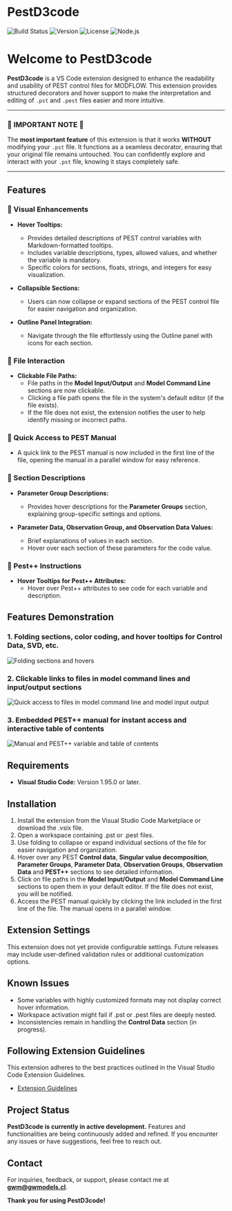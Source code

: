 # PestD3code

![Build Status](https://github.com/danilopezmella/pestd3code/actions/workflows/ci.yml/badge.svg)
![Version](https://img.shields.io/badge/version-0.0.5-blue)
![License](https://img.shields.io/badge/license-MIT-green)
![Node.js](https://img.shields.io/badge/node-%3E%3D18.0.0-brightgreen)

# Welcome to **PestD3code**

**PestD3code** is a VS Code extension designed to enhance the readability and usability of PEST control files for MODFLOW. This extension provides structured decorators and hover support to make the interpretation and editing of `.pst` and `.pest` files easier and more intuitive.

---

### 🚨 **IMPORTANT NOTE** 🚨

The **most important feature** of this extension is that it works **WITHOUT** modifying your `.pst` file. It functions as a seamless decorator, ensuring that your original file remains untouched. You can confidently explore and interact with your `.pst` file, knowing it stays completely safe.

---

## Features

### 🎨 Visual Enhancements

- **Hover Tooltips:**
  - Provides detailed descriptions of PEST control variables with Markdown-formatted tooltips.
  - Includes variable descriptions, types, allowed values, and whether the variable is mandatory.
  - Specific colors for sections, floats, strings, and integers for easy visualization.

- **Collapsible Sections:**
  - Users can now collapse or expand sections of the PEST control file for easier navigation and organization.

- **Outline Panel Integration:**
  - Navigate through the file effortlessly using the Outline panel with icons for each section.

### 📂 File Interaction

- **Clickable File Paths:**
  - File paths in the **Model Input/Output** and **Model Command Line** sections are now clickable.
  - Clicking a file path opens the file in the system's default editor (if the file exists).
  - If the file does not exist, the extension notifies the user to help identify missing or incorrect paths.

### 📖 Quick Access to PEST Manual

- A quick link to the PEST manual is now included in the first line of the file, opening the manual in a parallel window for easy reference.

### 📝 Section Descriptions

- **Parameter Group Descriptions:**
  - Provides hover descriptions for the **Parameter Groups** section, explaining group-specific settings and options.

- **Parameter Data, Observation Group, and Observation Data Values:**
  - Brief explanations of values in each section.
  - Hover over each section of these parameters for the code value.

### 🧩 Pest++ Instructions

- **Hover Tooltips for Pest++ Attributes:**
  - Hover over Pest++ attributes to see code for each variable and description.


## Features Demonstration

### 1. Folding sections, color coding, and hover tooltips for Control Data, SVD, etc.
![Folding sections and hovers](media/video_1.gif)

### 2. Clickable links to files in model command lines and input/output sections
![Quick access to files in model command line and model input output](media/video_2.gif)

### 3. Embedded PEST++ manual for instant access and interactive table of contents
![Manual and PEST++ variable and table of contents](media/video_3.gif)

## Requirements

- **Visual Studio Code:** Version 1.95.0 or later.

## Installation

1. Install the extension from the Visual Studio Code Marketplace or download the .vsix file.
2. Open a workspace containing .pst or .pest files.
3. Use folding to collapse or expand individual sections of the file for easier navigation and organization.
4. Hover over any PEST **Control data**, **Singular value decomposition**, **Parameter Groups**, **Parameter Data**, **Observation Groups**, **Observation Data** and **PEST++** sections to see detailed information.
5. Click on file paths in the **Model Input/Output** and **Model Command Line** sections to open them in your default editor. If the file does not exist, you will be notified.
6. Access the PEST manual quickly by clicking the link included in the first line of the file. The manual opens in a parallel window.

## Extension Settings

This extension does not yet provide configurable settings. Future releases may include user-defined validation rules or additional customization options.

## Known Issues

- Some variables with highly customized formats may not display correct hover information.
- Workspace activation might fail if .pst or .pest files are deeply nested.
- Inconsistencies remain in handling the **Control Data** section (in progress).

## Following Extension Guidelines

This extension adheres to the best practices outlined in the Visual Studio Code Extension Guidelines.

- [Extension Guidelines](https://code.visualstudio.com/api/ux-guidelines/overview)

## Project Status

**PestD3code is currently in active development.** Features and functionalities are being continuously added and refined. If you encounter any issues or have suggestions, feel free to reach out.

## Contact

For inquiries, feedback, or support, please contact me at **[gwm@gwmodels.cl](mailto:gwm@gwmodels.cl)**.

**Thank you for using PestD3code!**